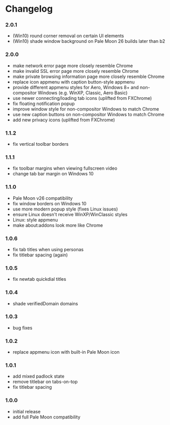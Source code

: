 # Changelog

### 2.0.1
- (Win10) round corner removal on certain UI elements
- (Win10) shade window background on Pale Moon 26 builds later than b2

### 2.0.0
- make network error page more closely resemble Chrome
- make invalid SSL error page more closely resemble Chrome
- make private browsing information page more closely resemble Chrome
- replace icon appmenu with caption button-style appmenu
- provide different appmenu styles for Aero, Windows 8+ and non-compositor Windows (e.g. WinXP, Classic, Aero Basic)
- use newer connecting/loading tab icons (uplifted from FXChrome)
- fix floating notification popup
- improve window style for non-compositor Windows to match Chrome
- use new caption buttons on non-compositor Windows to match Chrome
- add new privacy icons (uplifted from FXChrome)

### 1.1.2
- fix vertical toolbar borders

### 1.1.1
- fix toolbar margins when viewing fullscreen video
- change tab bar margin on Windows 10

### 1.1.0
- Pale Moon v26 compatibility
- fix window borders on Windows 10
- use more modern popup style (fixes Linux issues)
- ensure Linux doesn't receive WinXP/WinClassic styles
- Linux: style appmenu
- make about:addons look more like Chrome

### 1.0.6
- fix tab titles when using personas
- fix titlebar spacing (again)

### 1.0.5
- fix newtab quickdial titles

### 1.0.4
- shade verifiedDomain domains

### 1.0.3
- bug fixes

### 1.0.2
- replace appmenu icon with built-in Pale Moon icon

### 1.0.1
- add mixed padlock state
- remove titlebar on tabs-on-top
- fix titlebar spacing

### 1.0.0
- initial release
- add full Pale Moon compatibility
